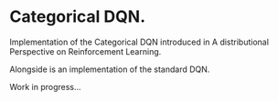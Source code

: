 # Categorical DQN.

Implementation of the Categorical DQN introduced in A distributional Perspective on Reinforcement Learning.

Alongside is an implementation of the standard DQN.

Work in progress...
